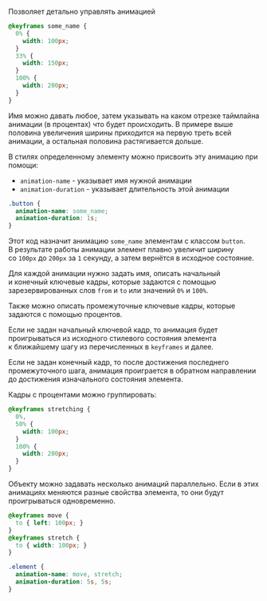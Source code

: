 Позволяет детально управлять анимацией
```css
@keyframes some_name {
  0% {
    width: 100px;
  }
  33% {
	width: 150px;
  }
  100% {
    width: 200px;
  }
}
```

Имя можно давать любое, затем указывать на каком отрезке таймлайна анимации (в процентах) что будет происходить. В примере выше половина увеличения ширины приходится на первую треть всей анимации, а остальная половина растягивается дольше.

В стилях определенному элементу можно присвоить эту анимацию при помощи:
- `animation-name` - указывает имя нужной анимации
- `animation-duration` - указывает длительность этой анимации

```css
.button {
  animation-name: some_name;
  animation-duration: 1s;
}
```

Этот код назначит анимацию `some_name` элементам с классом `button`. В результате работы анимации элемент плавно увеличит ширину со `100px` до `200px` за `1` секунду, а затем вернётся в исходное состояние.

Для каждой анимации нужно задать имя, описать начальный и конечный ключевые кадры, которые задаются с помощью зарезервированных слов `from` и `to` или значений `0%` и `100%`.

Также можно описать промежуточные ключевые кадры, которые задаются с помощью процентов.

Если не задан начальный ключевой кадр, то анимация будет проигрываться из исходного стилевого состояния элемента к ближайшему шагу из перечисленных в `keyframes` и далее.

Если не задан конечный кадр, то после достижения последнего промежуточного шага, анимация проиграется в обратном направлении до достижения изначального состояния элемента.

Кадры с процентами можно группировать:

```css
@keyframes stretching {
  0%,
  50% {
    width: 100px;
  }
  100% {
    width: 200px;
  }
}
```

Объекту можно задавать несколько анимаций параллельно. Если в этих анимациях меняются разные свойства элемента, то они будут проигрываться одновременно.

```css
@keyframes move {
  to { left: 100px; }
}
@keyframes stretch {
  to { width: 100px; }
}

.element {
  animation-name: move, stretch;
  animation-duration: 5s, 5s;
}
```